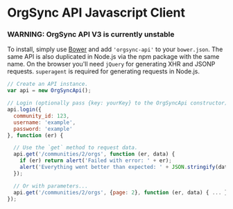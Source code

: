 # OrgSync API Javascript Client

### WARNING: OrgSync API V3 is currently unstable

To install, simply use [Bower](https://github.com/twitter/bower) and add
`'orgsync-api'` to your `bower.json`. The same API is also duplicated
in Node.js via the npm package with the same name. On the browser you'll need
`jQuery` for generating XHR and JSONP requests. `superagent` is required for
generating requests in Node.js.

```js
// Create an API instance.
var api = new OrgSyncApi();

// Login (optionally pass {key: yourKey} to the OrgSyncApi constructor).
api.login({
  community_id: 123,
  username: 'example',
  password: 'example'
}, function (er) {

  // Use the `get` method to request data.
  api.get('/communities/2/orgs', function (er, data) {
    if (er) return alert('Failed with error: ' + er);
    alert('Everything went better than expected: ' + JSON.stringify(data));
  });

  // Or with parameters...
  api.get('/communities/2/orgs', {page: 2}, function (er, data) { ... });
});

```
